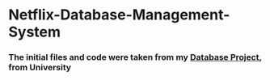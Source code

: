 # Netflix-Database-Management-System

### The initial files and code were taken from my [Database Project](https://github.com/skpha13/University-Work/tree/main/First%20Year/Second%20Semester/Databases/Project), from University
